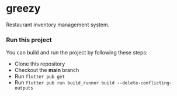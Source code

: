 # greezy

Restaurant inventory management system.

### Run this project

You can build and run the project by following these steps:

* Clone this repository
* Checkout the **main** branch
* Run ``flutter pub get``
* Run ``flutter pub run build_runner build --delete-conflicting-outputs``
